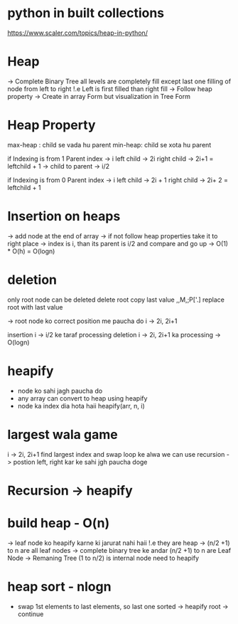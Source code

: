 # python in built collections

https://www.scaler.com/topics/heap-in-python/

# Heap

-> Complete Binary Tree
all levels are completely fill except last one
filling of node from left to right !.e Left is first filled than right fill
-> Follow heap property
-> Create in array Form but visualization in Tree Form

# Heap Property

max-heap : child se vada hu parent
min-heap: child se xota hu parent

if Indexing is from 1
Parent index -> i
left child -> 2i
right child -> 2i+1 = leftchild + 1
-> child to parent -> i/2

if Indexing is from 0
Parent index -> i
left child -> 2i + 1
right child -> 2i+ 2 = leftchild + 1

# Insertion on heaps

-> add node at the end of array
-> if not follow heap properties take it to right place
-> index is i, than its parent is i/2 and compare and go up
-> O(1) \* O(h) = O(logn)

# deletion

only root node can be deleted
delete root
copy last value ,,M,;P['.]
replace root with last value

-> root node ko correct position me paucha do
i -> 2i, 2i+1

insertion i -> i/2 ke taraf processing
deletion i -> 2i, 2i+1 ka processing
-> O(logn)

# heapify

- node ko sahi jagh paucha do
- any array can convert to heap using heapify
- node ka index dia hota haii
  heapify(arr, n, i)

# largest wala game

i -> 2i, 2i+1
find largest index and swap
loop ke alwa we can use recursion
-> postion left, right kar ke sahi jgh paucha doge

# Recursion -> heapify

# build heap - O(n)

-> leaf node ko heapify karne ki jarurat nahi haii !.e they are heap
-> (n/2 +1) to n are all leaf nodes
-> complete binary tree ke andar (n/2 +1) to n are Leaf Node
-> Remaning Tree (1 to n/2) is internal node need to heapify

# heap sort - nlogn

- swap 1st elements to last elements, so last one sorted
  -> heapify root
  -> continue
